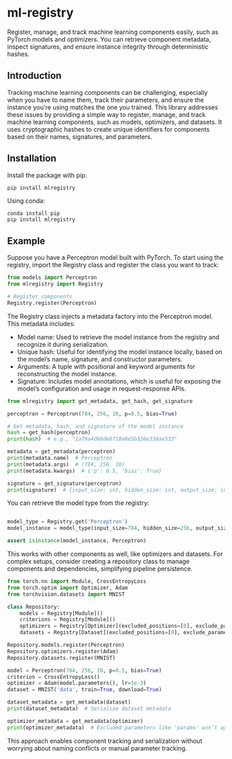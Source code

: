 # ml-registry

Register, manage, and track machine learning components easily, such as PyTorch models and optimizers. You can retrieve component metadata, inspect signatures, and ensure instance integrity through deterministic hashes.

## Introduction

Tracking machine learning components can be challenging, especially when you have to name them, track their parameters, and ensure the instance you're using matches the one you trained. This library addresses these issues by providing a simple way to register, manage, and track machine learning components, such as models, optimizers, and datasets. It uses cryptographic hashes to create unique identifiers for components based on their names, signatures, and parameters.


## Installation

Install the package with pip:

```bash
pip install mlregistry
```

Using conda:

```
conda install pip
pip install mlregistry
```

## Example
Suppose you have a Perceptron model built with PyTorch. To start using the registry, import the Registry class and register the class you want to track:
```python
from models import Perceptron
from mlregistry import Registry

# Register components
Registry.register(Perceptron)

```

The Registry class injects a metadata factory into the Perceptron model. This metadata includes:

- Model name: Used to retrieve the model instance from the registry and recognize it during serialization.
- Unique hash: Useful for identifying the model instance locally, based on the model’s name, signature, and constructor parameters.
- Arguments: A tuple with positional and keyword arguments for reconstructing the model instance.
- Signature: Includes model annotations, which is useful for exposing the model’s configuration and usage in request-response APIs.

```python
from mlregistry import get_metadata, get_hash, get_signature

perceptron = Perceptron(784, 256, 10, p=0.5, bias=True)

# Get metadata, hash, and signature of the model instance
hash = get_hash(perceptron)
print(hash)  # e.g., "1a79a4d60de6718e8e5b326e338ae533"

metadata = get_metadata(perceptron)
print(metadata.name)  # Perceptron
print(metadata.args)  # (784, 256, 10)
print(metadata.kwargs)  # {'p': 0.5, 'bias': True}

signature = get_signature(perceptron)
print(signature)  # {input_size: int, hidden_size: int, output_size: int, p: float, bias: bool}

```

You can retrieve the model type from the registry:

```python

model_type = Registry.get('Perceptron')
model_instance = model_type(input_size=784, hidden_size=256, output_size=10, p=0.5, bias=True)

assert isinstance(model_instance, Perceptron)

```

This works with other components as well, like optimizers and datasets. For complex setups, consider creating a repository class to manage components and dependencies, simplifying pipeline persistence.


```python
from torch.nn import Module, CrossEntropyLoss
from torch.optim import Optimizer, Adam
from torchvision.datasets import MNIST

class Repository:
    models = Registry[Module]()
    criterions = Registry[Module]()
    optimizers = Registry[Optimizer](excluded_positions=[0], exclude_parameters={'params'})
    datasets = Registry[Dataset](excluded_positions=[0], exclude_parameters={'root', 'download'})

Repository.models.register(Perceptron)
Repository.optimizers.register(Adam)
Repository.datasets.register(MNIST)

model = Perceptron(784, 256, 10, p=0.5, bias=True)
criterion = CrossEntropyLoss()
optimizer = Adam(model.parameters(), lr=1e-3)
dataset = MNIST('data', train=True, download=True)

dataset_metadata = get_metadata(dataset)
print(dataset_metadata)  # Serialize dataset metadata

optimizer_metadata = get_metadata(optimizer)
print(optimizer_metadata)  # Excluded parameters like 'params' won’t appear in metadata
```

This approach enables component tracking and serialization without worrying about naming conflicts or manual parameter tracking.